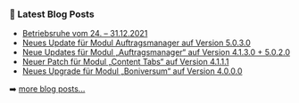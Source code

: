 ### 📕 Latest Blog Posts

<!-- BLOG-POST-LIST:START -->
- [Betriebsruhe vom 24. – 31.12.2021](https://blog.d3data.de/d3-news/betriebsruhe-vom-24-31-12-2021/)
- [Neues Update für Modul Auftragsmanager auf Version 5.0.3.0](https://blog.d3data.de/module-news/auftragsmanager/neues-update-fuer-modul-auftragsmanager-auf-version-5-0-3-0/)
- [Neue Updates für Modul „Auftragsmanager“ auf Version 4.1.3.0 + 5.0.2.0](https://blog.d3data.de/module-news/auftragsmanager/neue-updates-fuer-modul-auftragsmanager-auf-version-4-1-3-0-5-0-2-0/)
- [Neuer Patch für Modul „Content Tabs“ auf Version 4.1.1.1](https://blog.d3data.de/module-news/content-tabs/neuer-patch-fuer-modul-content-tabs-auf-version-4-1-1-1/)
- [Neues Upgrade für Modul „Boniversum“ auf Version 4.0.0.0](https://blog.d3data.de/module-news/boniversum/neues-upgrade-fuer-modul-boniversum-auf-version-4-0-0-0/)
<!-- BLOG-POST-LIST:END -->

➡️ [more blog posts...](https://blog.d3data.de)

[website]: https://d3data.de


<!--

**Here are some ideas to get you started:**

🙋‍♀️ A short introduction - what is your organization all about?
🌈 Contribution guidelines - how can the community get involved?
👩‍💻 Useful resources - where can the community find your docs? Is there anything else the community should know?
🍿 Fun facts - what does your team eat for breakfast?
🧙 Remember, you can do mighty things with the power of [Markdown](https://docs.github.com/github/writing-on-github/getting-started-with-writing-and-formatting-on-github/basic-writing-and-formatting-syntax)
-->

